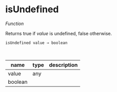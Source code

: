 # isUndefined

_Function_

Returns true if _value_ is undefined, false otherwise.

<pre><code>isUndefined value &rarr; boolean</code></pre>
<br>

| name | type | description |
|------|------|-------------|
|value|any||
|boolean|||


